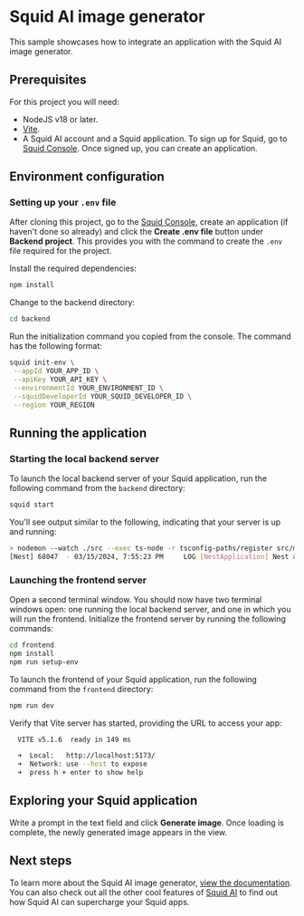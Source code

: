 # Squid AI image generator

This sample showcases how to integrate an application with the Squid AI image generator.

## Prerequisites

For this project you will need:

- NodeJS v18 or later.
- [Vite](https://vitejs.dev/).
- A Squid AI account and a Squid application. To sign up for Squid, go to [Squid Console](https://console.squid.cloud). Once signed up, you can create an application.

## Environment configuration

### Setting up your `.env` file

After cloning this project, go to the [Squid Console](https://console.squid.cloud), create an application (if haven't done so already) and click the **Create .env file** button under **Backend project**. This provides you with the command to create the `.env` file required for the project.

Install the required dependencies:

```bash
npm install
```

Change to the backend directory:

```bash
cd backend
```

Run the initialization command you copied from the console. The command has the following format:

```bash
squid init-env \
 --appId YOUR_APP_ID \
 --apiKey YOUR_API_KEY \
 --environmentId YOUR_ENVIRONMENT_ID \
 --squidDeveloperId YOUR_SQUID_DEVELOPER_ID \
 --region YOUR_REGION
```

## Running the application

### Starting the local backend server

To launch the local backend server of your Squid application, run the following command from the `backend` directory:

```bash
squid start
```

You'll see output similar to the following, indicating that your server is up and running:

```bash
> nodemon --watch ./src --exec ts-node -r tsconfig-paths/register src/main.ts
[Nest] 68047  - 03/15/2024, 7:55:23 PM     LOG [NestApplication] Nest application successfully started +1ms
```

### Launching the frontend server

Open a second terminal window. You should now have two terminal windows open: one running the local backend server, and one in which you will run the frontend. Initialize the frontend server by running the following commands:

```bash
cd frontend
npm install
npm run setup-env
```

To launch the frontend of your Squid application, run the following command from the `frontend` directory:

```bash
npm run dev
```

Verify that Vite server has started, providing the URL to access your app:

```bash
  VITE v5.1.6  ready in 149 ms

  ➜  Local:   http://localhost:5173/
  ➜  Network: use --host to expose
  ➜  press h + enter to show help
```

## Exploring your Squid application

Write a prompt in the text field and click **Generate image**. Once loading is complete, the newly generated image appears in the view.

## Next steps

To learn more about the Squid AI image generator, [view the documentation](https://docs.squidcloud.ai/docs/ai/generate-image). You can also check out all the other cool features of [Squid AI](https://docs.squidcloud.ai/docs/ai) to find out how Squid AI can supercharge your Squid apps.
